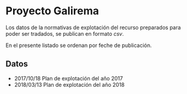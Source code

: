 # Proyecto Galirema

Los datos de la normativas de explotación del recurso preparados para poder ser tradados, se publican en formato _csv_.

En el presente listado se ordenan por feche de publicación.

## Datos 

* 2017/10/18 Plan de explotación del año 2017
* 2018/03/13 Plan de explotación del año 2018

